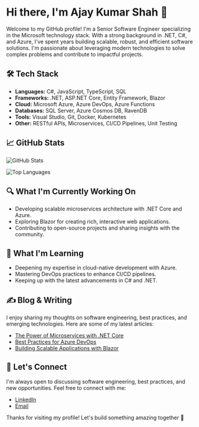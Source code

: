 # Hi there, I'm Ajay Kumar Shah 👋

Welcome to my GitHub profile! I'm a Senior Software Engineer specializing in the Microsoft technology stack. With a strong background in .NET, C#, and Azure, I've spent years building scalable, robust, and efficient software solutions. I'm passionate about leveraging modern technologies to solve complex problems and contribute to impactful projects.

## 🛠️ Tech Stack

- **Languages:** C#, JavaScript, TypeScript, SQL
- **Frameworks:** .NET, ASP.NET Core, Entity Framework, Blazor
- **Cloud:** Microsoft Azure, Azure DevOps, Azure Functions
- **Databases:** SQL Server, Azure Cosmos DB, RavenDB
- **Tools:** Visual Studio, Git, Docker, Kubernetes
- **Other:** RESTful APIs, Microservices, CI/CD Pipelines, Unit Testing

## 📈 GitHub Stats

![GitHub Stats](https://github-readme-stats.vercel.app/api?username=ajaykrshah&show_icons=true&theme=radical)

![Top Languages](https://github-readme-stats.vercel.app/api/top-langs/?username=ajaykrshah&layout=compact&theme=radical)

## 🔍 What I'm Currently Working On

- Developing scalable microservices architecture with .NET Core and Azure.
- Exploring Blazor for creating rich, interactive web applications.
- Contributing to open-source projects and sharing insights with the community.

## 🌱 What I'm Learning

- Deepening my expertise in cloud-native development with Azure.
- Mastering DevOps practices to enhance CI/CD pipelines.
- Keeping up with the latest advancements in C# and .NET.

## ✍️ Blog & Writing

I enjoy sharing my thoughts on software engineering, best practices, and emerging technologies. Here are some of my latest articles:

- [The Power of Microservices with .NET Core](#)
- [Best Practices for Azure DevOps](#)
- [Building Scalable Applications with Blazor](#)

## 💬 Let's Connect

I'm always open to discussing software engineering, best practices, and new opportunities. Feel free to connect with me:

- [LinkedIn](https://www.linkedin.com/in/theajayshah/)
- [Email](mailto:ajay90211@gmail.com)

Thanks for visiting my profile! Let's build something amazing together 🚀
